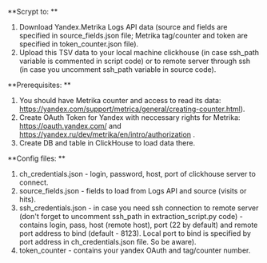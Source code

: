 **Scrypt to: **

1. Download Yandex.Metrika Logs API data (source and fields are specified in source_fields.json file; Metrika tag/counter and token are specified in token_counter.json file).
2. Upload this TSV data to your local machine clickhouse (in case ssh_path variable is commented in script code) or to remote server through ssh (in case you uncomment ssh_path variable in source code).
   
**Prerequisites: **
1. You should have Metrika counter and access to read its data: https://yandex.com/support/metrica/general/creating-counter.html). 
2. Create OAuth Token for Yandex with neccessary rights for Metrika: https://oauth.yandex.com/ and https://yandex.ru/dev/metrika/en/intro/authorization .
3. Create DB and table in ClickHouse to load data there.


**Config files: **
1. ch_credentials.json - login, password, host, port of clickhouse server to connect.
2. source_fields.json - fields to load from Logs API and source (visits or hits).
3. ssh_credentials.json - in case you need ssh connection to remote server (don't forget to uncomment ssh_path in extraction_script.py code) - contains login, pass, host (remote host), port  (22 by default) and remote port address to bind (default - 8123). Local port to bind is specified by
port address in ch_credentials.json file. So be aware).
4. token_counter - contains your yandex OAuth and tag/counter number. 
